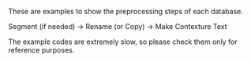 These are examples to show the preprocessing steps of each database.

Segment (if needed) -> Rename (or Copy) -> Make Contexture Text

The example codes are extremely slow, so please check them only for reference purposes. 